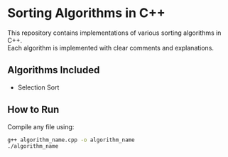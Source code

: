 # Sorting Algorithms in C++

This repository contains implementations of various sorting algorithms in C++.  
Each algorithm is implemented with clear comments and explanations.

## Algorithms Included
- Selection Sort

## How to Run
Compile any file using:
```bash
g++ algorithm_name.cpp -o algorithm_name
./algorithm_name
